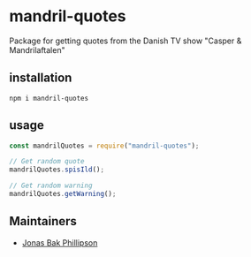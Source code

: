 # mandril-quotes

Package for getting quotes from the Danish TV show "Casper & Mandrilaftalen"

## installation

`npm i mandril-quotes`

## usage

```JavaScript
const mandrilQuotes = require("mandril-quotes");

// Get random quote
mandrilQuotes.spisIld();

// Get random warning
mandrilQuotes.getWarning();
```

## Maintainers

- [Jonas Bak Phillipson](https://github.com/jbakchr)

